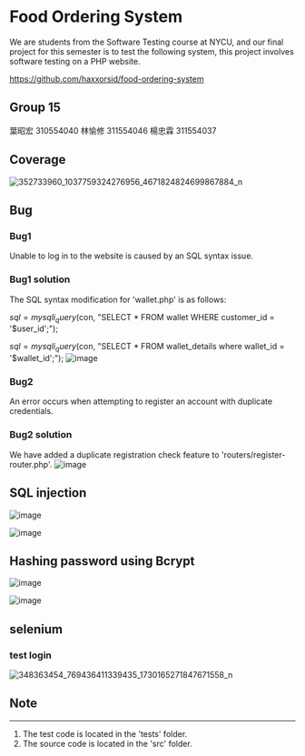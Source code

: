 # Food Ordering System

We are students from the Software Testing course at NYCU, and our final project for this semester is to test the following system, this project involves software testing on a PHP website.

https://github.com/haxxorsid/food-ordering-system



## Group 15

葉昭宏 310554040
林愉修 311554046
楊忠霖 311554037



## Coverage

![352733960_1037759324276956_4671824824699867884_n](https://github.com/LeoZhongLinYang/OurSoftwareTestingProject/assets/106806791/e73b882e-fa3e-42e8-b768-4a3aa2c385fe)



## Bug

### Bug1
Unable to log in to the website is caused by an SQL syntax issue.

### Bug1 solution
The SQL syntax modification for 'wallet.php' is as follows:

$sql = mysqli_query($con, "SELECT * FROM wallet WHERE customer_id = '$user_id';");

$sql = mysqli_query($con, "SELECT * FROM wallet_details where wallet_id = '$wallet_id';");
![image](https://github.com/LeoZhongLinYang/OurSoftwareTestingProject/assets/106806791/57187129-59b0-4888-8808-1d89743b1c5a)



### Bug2
An error occurs when attempting to register an account with duplicate credentials.

### Bug2 solution
We have added a duplicate registration check feature to 'routers/register-router.php'.
![image](https://github.com/LeoZhongLinYang/OurSoftwareTestingProject/assets/106806791/0012619e-af9e-43bf-9464-f9239d2fb79e)



## SQL injection
![image](https://github.com/LeoZhongLinYang/OurSoftwareTestingProject/assets/106806791/a76ceb35-e610-4395-8f3a-049836222ce3)

![image](https://github.com/LeoZhongLinYang/OurSoftwareTestingProject/assets/106806791/0430bd58-d2f5-40e7-808a-8f7661a16f30)

## Hashing password using Bcrypt
![image](https://github.com/LeoZhongLinYang/OurSoftwareTestingProject/assets/106806791/ba80a547-cfd8-4293-b2b2-18e149b9ed0d)

![image](https://github.com/LeoZhongLinYang/OurSoftwareTestingProject/assets/106806791/f607354b-3b80-4a00-aa4f-b9385429c30d)



## selenium 

### test login
![348363454_769436411339435_1730165271847671558_n](https://github.com/LeoZhongLinYang/OurSoftwareTestingProject/assets/106806791/91c016a4-aaf3-4854-b2ac-b0c6ed0ea3e8)


## Note
---------
1. The test code is located in the 'tests' folder.
2. The source code is located in the 'src' folder.

